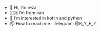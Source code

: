 - 👋 Hi, I’m reza
- 🇮🇷 I’m from iran
- 👀 I’m interested in kotlin and python
- 📫 How to reach me : Telegram: @B_Y_E_Z
